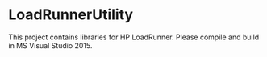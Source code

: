 # LoadRunnerUtility
This project contains libraries for HP LoadRunner.
Please compile and build in MS Visual Studio 2015.